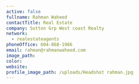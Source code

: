 ```yaml
---
active: false
fullname: Rahman Waheed
contactTitle: Real Estate
company: Sutton Grp West coast Realty
network:
  - realestateagents
phoneOffice: 604-868-1966
email: rahman@rahmanwaheed.com
image_path:
color:
website:
profile_image_path: /uploads/Headshot rahman.jpg
---
```




